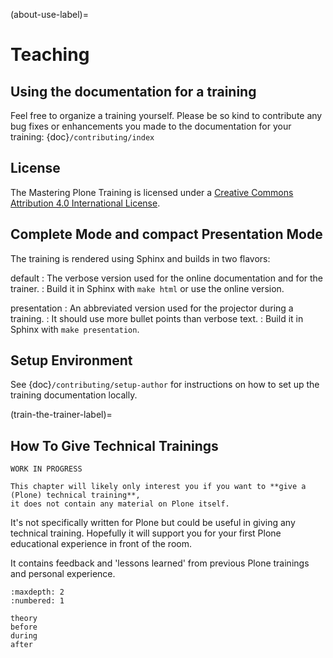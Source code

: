 (about-use-label)=

# Teaching

## Using the documentation for a training

Feel free to organize a training yourself.
Please be so kind to contribute any bug fixes or enhancements you made to the documentation for your training: {doc}`/contributing/index`

## License

The Mastering Plone Training is licensed under a [Creative Commons Attribution 4.0 International License](https://creativecommons.org/licenses/by/4.0/).


## Complete Mode and compact Presentation Mode

The training is rendered using Sphinx and builds in two flavors:

default
: The verbose version used for the online documentation and for the trainer.
: Build it in Sphinx with `make html` or use the online version.

presentation
: An abbreviated version used for the projector during a training.
: It should use more bullet points than verbose text.
: Build it in Sphinx with `make presentation`.


## Setup Environment

See {doc}`/contributing/setup-author` for instructions on how to set up the training documentation locally.


(train-the-trainer-label)=

## How To Give Technical Trainings

```{warning}
WORK IN PROGRESS

This chapter will likely only interest you if you want to **give a (Plone) technical training**,
it does not contain any material on Plone itself.
```

It's not specifically written for Plone but could be useful in giving any technical training.
Hopefully it will support you for your first Plone educational experience in front of the room.

It contains feedback and 'lessons learned' from previous Plone trainings and personal experience.

```{toctree}
:maxdepth: 2
:numbered: 1

theory
before
during
after
```
